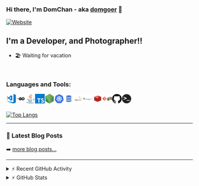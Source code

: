 ### Hi there, I'm DomChan - aka [domgoer][website] 👋

[![Website](https://img.shields.io/website?label=domgoer.io&style=for-the-badge&url=https%3A%2F%2Fblog.domc.me)](https://blog.domc.me)


## I'm a Developer, and Photographer!!

- 🏖 Waiting for vacation

<br />

### Languages and Tools:

<img align="left" alt="Visual Studio Code" width="26px" src="https://raw.githubusercontent.com/github/explore/80688e429a7d4ef2fca1e82350fe8e3517d3494d/topics/visual-studio-code/visual-studio-code.png" />
<img align="left" alt="Go" width="26px" src="https://raw.githubusercontent.com/github/explore/80688e429a7d4ef2fca1e82350fe8e3517d3494d/topics/go/go.png" />
<img align="left" alt="Java" width="26px" src="https://raw.githubusercontent.com/github/explore/80688e429a7d4ef2fca1e82350fe8e3517d3494d/topics/java/java.png" />
<img align="left" alt="TypeScript" width="26px" src="https://raw.githubusercontent.com/github/explore/80688e429a7d4ef2fca1e82350fe8e3517d3494d/topics/typescript/typescript.png" />
<img align="left" alt="Node.js" width="26px" src="https://raw.githubusercontent.com/github/explore/80688e429a7d4ef2fca1e82350fe8e3517d3494d/topics/nodejs/nodejs.png" />
<img align="left" alt="Kubernetes" width="26px" src="https://raw.githubusercontent.com/github/explore/80688e429a7d4ef2fca1e82350fe8e3517d3494d/topics/kubernetes/kubernetes.png" />
<img align="left" alt="SQL" width="26px" src="https://raw.githubusercontent.com/github/explore/80688e429a7d4ef2fca1e82350fe8e3517d3494d/topics/sql/sql.png" />
<img align="left" alt="MySQL" width="26px" src="https://raw.githubusercontent.com/github/explore/80688e429a7d4ef2fca1e82350fe8e3517d3494d/topics/mysql/mysql.png" />
<img align="left" alt="MongoDB" width="26px" src="https://raw.githubusercontent.com/github/explore/80688e429a7d4ef2fca1e82350fe8e3517d3494d/topics/mongodb/mongodb.png" />
<img align="left" alt="Redis" width="26px" src="https://raw.githubusercontent.com/github/explore/80688e429a7d4ef2fca1e82350fe8e3517d3494d/topics/redis/redis.png" />
<img align="left" alt="Git" width="26px" src="https://raw.githubusercontent.com/github/explore/80688e429a7d4ef2fca1e82350fe8e3517d3494d/topics/git/git.png" />
<img align="left" alt="GitHub" width="26px" src="https://raw.githubusercontent.com/github/explore/78df643247d429f6cc873026c0622819ad797942/topics/github/github.png" />
<img align="left" alt="Terminal" width="26px" src="https://raw.githubusercontent.com/github/explore/80688e429a7d4ef2fca1e82350fe8e3517d3494d/topics/terminal/terminal.png" />

<br />
<br />

[![Top Langs](https://github-readme-stats.vercel.app/api/top-langs/?username=domgoer&hide=html&layout=compact)](https://github.com/anuraghazra/github-readme-stats)

---

### 📕 Latest Blog Posts

<!-- BLOG-POST-LIST:START -->
<!-- BLOG-POST-LIST:END -->

➡️ [more blog posts...](https://blog.domc.me)

---

<details>
    <summary> ⚡️ Recent GitHub Activity </summary>

<!--START_SECTION:activity-->
1. 🗣 Commented on [#80](https://github.com/JunzhouLiu/BILIBILI-HELPER/issues/80) in [JunzhouLiu/BILIBILI-HELPER](https://github.com/JunzhouLiu/BILIBILI-HELPER)
2. 🗣 Commented on [#80](https://github.com/JunzhouLiu/BILIBILI-HELPER/issues/80) in [JunzhouLiu/BILIBILI-HELPER](https://github.com/JunzhouLiu/BILIBILI-HELPER)
3. 🗣 Commented on [#80](https://github.com/JunzhouLiu/BILIBILI-HELPER/issues/80) in [JunzhouLiu/BILIBILI-HELPER](https://github.com/JunzhouLiu/BILIBILI-HELPER)
4. ❗️ Opened issue [#80](https://github.com/JunzhouLiu/BILIBILI-HELPER/issues/80) in [JunzhouLiu/BILIBILI-HELPER](https://github.com/JunzhouLiu/BILIBILI-HELPER)
5. ❗️ Closed issue [#4](https://github.com/domgoer/msg-pusher/issues/4) in [domgoer/msg-pusher](https://github.com/domgoer/msg-pusher)
<!--END_SECTION:activity-->
</details>

<details>
    <summary> ⚡️ GitHub Stats </summary>

<img align="left" alt="domgoer's GitHub Stats" src="https://github-readme-stats.vercel.app/api?username=domgoer&show_icons=true&hide_border=true" />

</details>

[website]: https://blog.domc.me
